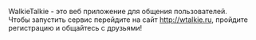 WalkieTalkie - это веб приложение для общения пользователей.\
Чтобы запустить сервис перейдите на сайт http://wtalkie.ru, пройдите регистрацию и общайтесь с друзьями!
